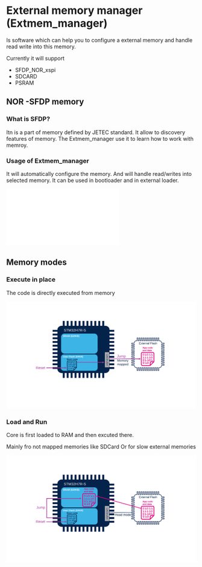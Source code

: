 # External memory manager (Extmem_manager)

Is software which can help you to configure a external memory and handle read write into this memory. 

Currently it will support
- SFDP_NOR_xspi
- SDCARD
- PSRAM


## NOR -SFDP memory

### What is SFDP?

Itn is a part of memory defined by JETEC standard. It allow to discovery features of memory. The Extmem_manager use it to learn how to work with memroy. 


### Usage of Extmem_manager

It will automatically configure the memory. And will handle read/writes into selected memory. 
It can be used in bootloader and in external loader.


![](./img/extmem_manager.json)


## Memory modes


### Execute in place

The code is directly executed from memory

![](./img/Slide77.svg)

### Load and Run

Core is first loaded to RAM and then excuted there.

Mainly fro not mapped memories like SDCard
Or for slow external memories

![](./img/Slide78.svg)